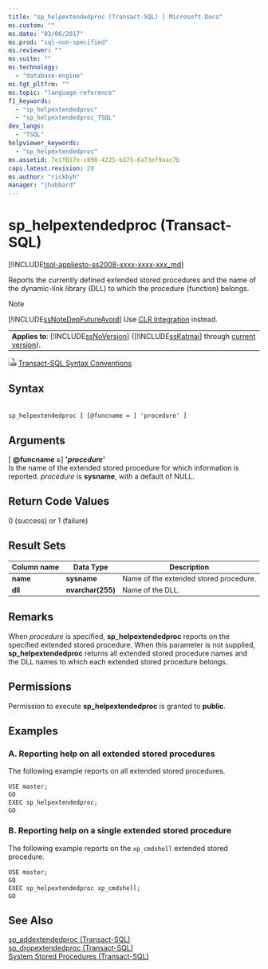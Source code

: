 ```yaml
---
title: "sp_helpextendedproc (Transact-SQL) | Microsoft Docs"
ms.custom: ""
ms.date: "03/06/2017"
ms.prod: "sql-non-specified"
ms.reviewer: ""
ms.suite: ""
ms.technology: 
  - "database-engine"
ms.tgt_pltfrm: ""
ms.topic: "language-reference"
f1_keywords: 
  - "sp_helpextendedproc"
  - "sp_helpextendedproc_TSQL"
dev_langs: 
  - "TSQL"
helpviewer_keywords: 
  - "sp_helpextendedproc"
ms.assetid: 7e1f017e-c898-4225-b375-6a73ef9aac7b
caps.latest.revision: 28
ms.author: "rickbyh"
manager: "jhubbard"
---
```

# sp_helpextendedproc (Transact-SQL)
[!INCLUDE[tsql-appliesto-ss2008-xxxx-xxxx-xxx_md](../../../database-engine/configure/windows/includes/tsql-appliesto-ss2008-xxxx-xxxx-xxx-md.md)]

  Reports the currently defined extended stored procedures and the name of the dynamic-link library (DLL) to which the procedure (function) belongs.  
  
> [!NOTE]  
>  [!INCLUDE[ssNoteDepFutureAvoid](../../../database-engine/configure/windows/includes/ssnotedepfutureavoid-md.md)] Use [CLR Integration](../../../relational-databases/clr-integration/common-language-runtime-integration-overview.md) instead.  
  
||  
|-|  
|**Applies to**: [!INCLUDE[ssNoVersion](../../../advanced-analytics/r-services/includes/ssnoversion-md.md)] ([!INCLUDE[ssKatmai](../../../analysis-services/data-mining/includes/sskatmai-md.md)] through [current version](http://go.microsoft.com/fwlink/p/?LinkId=299658)).|  
  
 ![Topic link icon](../../../database-engine/configure/windows/media/topic-link.gif "Topic link icon") [Transact-SQL Syntax Conventions](../../../t-sql/language-elements/transact-sql-syntax-conventions-transact-sql.md)  
  
## Syntax  
  
```  
  
sp_helpextendedproc [ [@funcname = ] 'procedure' ]  
```  
  
## Arguments  
 [ **@funcname =**] **'***procedure***'**  
 Is the name of the extended stored procedure for which information is reported. *procedure* is **sysname**, with a default of NULL.  
  
## Return Code Values  
 0 (success) or 1 (failure)  
  
## Result Sets  
  
|Column name|Data Type|Description|  
|-----------------|---------------|-----------------|  
|**name**|**sysname**|Name of the extended stored procedure.|  
|**dll**|**nvarchar(255)**|Name of the DLL.|  
  
## Remarks  
 When *procedure* is specified, **sp_helpextendedproc** reports on the specified extended stored procedure. When this parameter is not supplied, **sp_helpextendedproc** returns all extended stored procedure names and the DLL names to which each extended stored procedure belongs.  
  
## Permissions  
 Permission to execute **sp_helpextendedproc** is granted to **public**.  
  
## Examples  
  
### A. Reporting help on all extended stored procedures  
 The following example reports on all extended stored procedures.  
  
```  
USE master;  
GO  
EXEC sp_helpextendedproc;  
GO  
```  
  
### B. Reporting help on a single extended stored procedure  
 The following example reports on the `xp_cmdshell` extended stored procedure.  
  
```  
USE master;  
GO  
EXEC sp_helpextendedproc xp_cmdshell;  
GO  
```  
  
## See Also  
 [sp_addextendedproc &#40;Transact-SQL&#41;](../../../relational-databases/reference/system-stored-procedures/sp-addextendedproc-transact-sql.md)   
 [sp_dropextendedproc &#40;Transact-SQL&#41;](../../../relational-databases/reference/system-stored-procedures/sp-dropextendedproc-transact-sql.md)   
 [System Stored Procedures &#40;Transact-SQL&#41;](../../../relational-databases/reference/system-stored-procedures/system-stored-procedures-transact-sql.md)  
  
  
